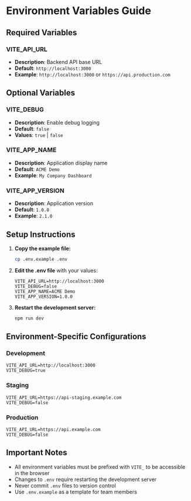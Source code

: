 # Environment Variables Guide

## Required Variables

### VITE_API_URL
- **Description**: Backend API base URL
- **Default**: `http://localhost:3000`
- **Example**: `http://localhost:3000` or `https://api.production.com`

## Optional Variables

### VITE_DEBUG
- **Description**: Enable debug logging
- **Default**: `false`
- **Values**: `true` | `false`

### VITE_APP_NAME
- **Description**: Application display name
- **Default**: `ACME Demo`
- **Example**: `My Company Dashboard`

### VITE_APP_VERSION
- **Description**: Application version
- **Default**: `1.0.0`
- **Example**: `2.1.0`

## Setup Instructions

1. **Copy the example file:**
   ```bash
   cp .env.example .env
   ```

2. **Edit the .env file** with your values:
   ```env
   VITE_API_URL=http://localhost:3000
   VITE_DEBUG=false
   VITE_APP_NAME=ACME Demo
   VITE_APP_VERSION=1.0.0
   ```

3. **Restart the development server:**
   ```bash
   npm run dev
   ```

## Environment-Specific Configurations

### Development
```env
VITE_API_URL=http://localhost:3000
VITE_DEBUG=true
```

### Staging
```env
VITE_API_URL=https://api-staging.example.com
VITE_DEBUG=false
```

### Production
```env
VITE_API_URL=https://api.example.com
VITE_DEBUG=false
```

## Important Notes

- All environment variables must be prefixed with `VITE_` to be accessible in the browser
- Changes to `.env` require restarting the development server
- Never commit `.env` files to version control
- Use `.env.example` as a template for team members
